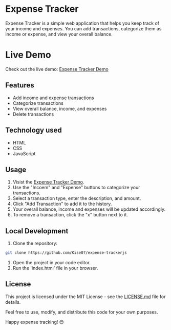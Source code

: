 # Expense Tracker

Expense Tracker is a simple web application that helps you keep track of your income and expenses. You can add transactions, categorize them as income or expense, and view your overall balance.

# Live Demo

Check out the live demo: [Expense Tracker Demo](https://expense-trackerjs.vercel.app/)

## Features

- Add income and expense transactions
- Categorize transactions
- View overall balance, income, and expenses
- Delete transactions

## Technology used

- HTML
- CSS
- JavaScript

## Usage

1. Visist the [Expense Tracker Demo](https://expense-trackerjs.vercel.app/).
2. Use the "Incoem" and "Expense" buttons to categorize your transactions.
3. Select a transaction type, enter the description, and amount.
4. Click "Add Transaction" to add it to the history.
5. Your overall balance, income and expenses will be updated accordingly.
6. To remove a transaction, click the "x" button next to it.

## Local Development

1. Clone the repository:

``` bash
git clone https://github.com/Kise07/expense-trackerjs
```
1. Open the project in your code editor.
2. Run the 'index.html' file in your browser.

## License

This project is licensed under the MIT License - see the [LICENSE.md](./LICENSE.md) file for details.

Feel free to use, modify, and distribute this code for your own purposes.

Happy expense tracking! 😊